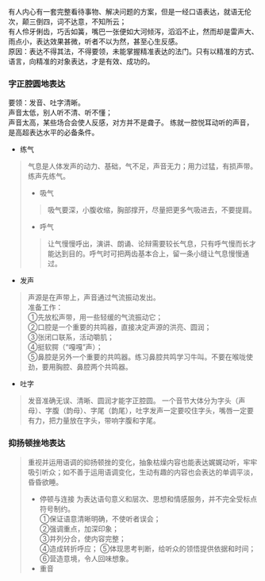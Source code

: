 有人内心有一套完整看待事物、解决问题的方案，但是一经口语表达，就语无伦次，颠三倒四，词不达意，不知所云；  
有人伶牙俐齿，巧舌如簧，嘴巴一张便如大河倾泻，滔滔不止，然而却是雷声大、雨点小，表达效果甚微，听者不以为然，甚至心生反感。  
原因：表达不得其法，不得要领，未能掌握精准表达的法门。只有以精准的方式、语言，向精准的对象表达，才是有效、成功的。  

### 字正腔圆地表达
要领：发音、吐字清晰。  
声音太低，别人听不清、听不懂；  
声音太高，某些场合会使人反感，对方并不是聋子。
练就一腔悦耳动听的声音，是高超表达水平的必备条件。
- 练气
>气息是人体发声的动力、基础，气不足，声音无力；用力过猛，有损声带。练声先练气。
>- 吸气
>>吸气要深，小腹收缩，胸部撑开，尽量把更多气吸进去，不要提肩。
>- 呼气
>>让气慢慢呼出，演讲、朗诵、论辩需要较长气息，只有呼气慢而长才能达到目的。呼气时可把两齿基本合上，留一条小缝让气息慢慢通过。

- 发声
>声源是在声带上，声音通过气流振动发出。  
准备工作：  
①先放松声带，用一些轻缓的气流振动它；  
②口腔是一个重要的共鸣器，直接决定声源的洪亮、圆润；  
③张闭口联系，活动嚼肌；  
④挺软腭（“嘎嘎”声）；  
⑤鼻腔是另外一个重要的共鸣器。练习鼻腔共鸣学习牛叫。不要在喉咙使劲，要用胸腔、鼻腔两个共鸣器。  

- 吐字
>发音准确无误、清晰、圆润才能字正腔圆。
一个音节大体分为字头（声母）、字腹（韵母）、字尾（韵尾），吐字发声一定要咬住字头，嘴唇一定要有力，把力量放在字头，带响字腹和字尾。

### 抑扬顿挫地表达
>重视并运用语调的抑扬顿挫的变化，抽象枯燥内容也能表达娓娓动听，牢牢吸引听众；如不善于运用语调变化，生动有趣的内容也会表达的单调平淡，昏昏欲睡。
>- 停顿与连接
>为表达语句意义和层次、思想和情感服务，并不完全受标点符号制约。  
①保证语意清晰明确，不使听者误会；  
②强调重点，加深印象；  
③并列分合，使内容完整；  
④造成转折呼应；
⑤体现思考判断，给听众的领悟提供依据和时间；  
⑥营造意境，令人回味想象。
>- 重音
>
